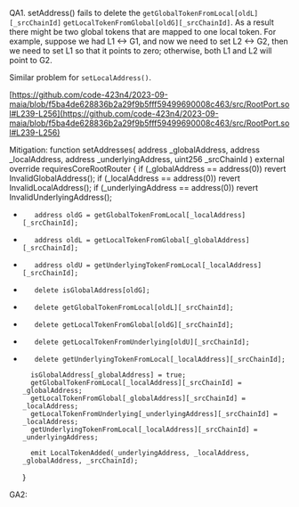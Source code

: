 QA1. setAddress() fails to delete the ``getGlobalTokenFromLocal[oldL][_srcChainId]``
        ``getLocalTokenFromGlobal[oldG][_srcChainId]``. As a result there might be two global tokens that are mapped to one local token. For example, suppose we had L1 <-> G1, and now we need to set L2 <-> G2, 
then we need to set L1 so that it points to zero; otherwise, both L1 and L2 will point to G2. 

Similar problem for ``setLocalAddress()``.

[https://github.com/code-423n4/2023-09-maia/blob/f5ba4de628836b2a29f9b5fff59499690008c463/src/RootPort.sol#L239-L256](https://github.com/code-423n4/2023-09-maia/blob/f5ba4de628836b2a29f9b5fff59499690008c463/src/RootPort.sol#L239-L256)



Mitigation: 
 function setAddresses(
        address _globalAddress,
        address _localAddress,
        address _underlyingAddress,
        uint256 _srcChainId
    ) external override requiresCoreRootRouter {
        if (_globalAddress == address(0)) revert InvalidGlobalAddress();
        if (_localAddress == address(0)) revert InvalidLocalAddress();
        if (_underlyingAddress == address(0)) revert InvalidUnderlyingAddress();

+        address oldG = getGlobalTokenFromLocal[_localAddress][_srcChainId];
+        address oldL = getLocalTokenFromGlobal[_globalAddress][_srcChainId];
+        address oldU = getUnderlyingTokenFromLocal[_localAddress][_srcChainId];

+        delete isGlobalAddress[oldG];
+        delete getGlobalTokenFromLocal[oldL][_srcChainId];
+        delete getLocalTokenFromGlobal[oldG][_srcChainId];
+        delete getLocalTokenFromUnderlying[oldU][_srcChainId];
+        delete getUnderlyingTokenFromLocal[_localAddress][_srcChainId];

        isGlobalAddress[_globalAddress] = true;
        getGlobalTokenFromLocal[_localAddress][_srcChainId] = _globalAddress;
        getLocalTokenFromGlobal[_globalAddress][_srcChainId] = _localAddress;
        getLocalTokenFromUnderlying[_underlyingAddress][_srcChainId] = _localAddress;
        getUnderlyingTokenFromLocal[_localAddress][_srcChainId] = _underlyingAddress;

        emit LocalTokenAdded(_underlyingAddress, _localAddress, _globalAddress, _srcChainId);
    }

GA2: 